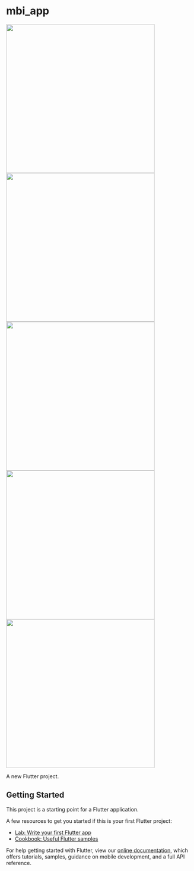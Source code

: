 # mbi_app


<img src="shot/1.jpg" width="400">
<img src="shot/2.jpg" width="400">
<img src="shot/3.jpg" width="400">
<img src="shot/4.jpg" width="400">
<img src="shot/5.jpg" width="400">







A new Flutter project.

## Getting Started

This project is a starting point for a Flutter application.

A few resources to get you started if this is your first Flutter project:

- [Lab: Write your first Flutter app](https://flutter.dev/docs/get-started/codelab)
- [Cookbook: Useful Flutter samples](https://flutter.dev/docs/cookbook)

For help getting started with Flutter, view our
[online documentation](https://flutter.dev/docs), which offers tutorials,
samples, guidance on mobile development, and a full API reference.
